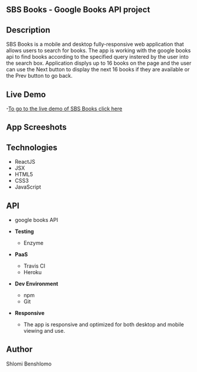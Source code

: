## SBS Books - Google Books API project

## Description
SBS Books is a mobile and desktop fully-responsive web application that allows users to search for books. The app is working with the google books api to find books according to the specified query instered by the user into the search box.
Application displys up to 16 books on the page and the user can use the Next button to display the next 16 books if they are available or the Prev button to go back.

## Live Demo
-[To go to the live demo of SBS Books click here](https://google-books-sbs.herokuapp.com/)

## App Screeshots

## Technologies
  - ReactJS
  - JSX
  - HTML5
  - CSS3
  - JavaScript
  
## API
  - google books API

- **Testing**
  - Enzyme

- **PaaS**
  - Travis CI
  - Heroku

 - **Dev Environment**
   - npm
   - Git

- **Responsive**
   - The app is responsive and optimized for both desktop and mobile viewing and use.
   
## Author
Shlomi Benshlomo

